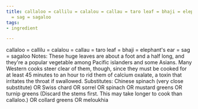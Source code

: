 ```yaml
---
title: callaloo = callilu = calalou = callau = taro leaf = bhaji = elephant's ear
  = sag = sagaloo
tags:
- ingredient

---
```

callaloo = callilu = calalou = callau = taro leaf = bhaji = elephant's ear = sag = sagaloo Notes: These huge leaves are about a foot and a half long, and they're a popular vegetable among Pacific islanders and some Asians. Many Western cooks steer clear of them, though, since they must be cooked for at least 45 minutes to an hour to rid them of calcium oxalate, a toxin that irritates the throat if swallowed. Substitutes: Chinese spinach (very close substitute) OR Swiss chard OR sorrel OR spinach OR mustard greens OR turnip greens (Discard the stems first. This may take longer to cook than callaloo.) OR collard greens OR meloukhia
